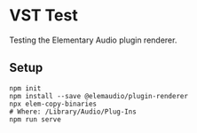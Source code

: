# VST Test

Testing the Elementary Audio plugin renderer.

## Setup

```
npm init
npm install --save @elemaudio/plugin-renderer
npx elem-copy-binaries
# Where: /Library/Audio/Plug-Ins
npm run serve
```
